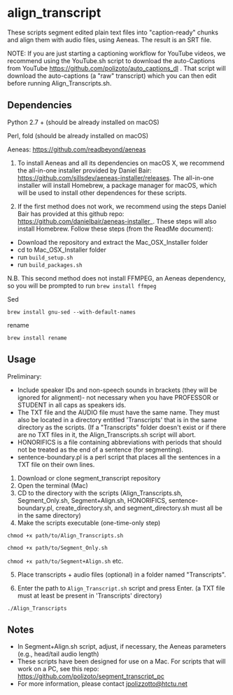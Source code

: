 # align_transcript
These scripts segment edited plain text files into "caption-ready" chunks and align them with audio files, using Aeneas. The result is an SRT file.

NOTE: If you are just starting a captioning workflow for YouTube videos, we recommend using the YouTube.sh script to download the auto-Captions from YouTube https://github.com/polizoto/auto_captions_dl . That script will download the auto-captions (a "raw" transcript) which you can then edit before running Align_Transcripts.sh.

## Dependencies

Python 2.7 + (should be already installed on macOS)

Perl, fold (should be already installed on macOS)

Aeneas: https://github.com/readbeyond/aeneas
1. To install Aeneas and all its dependencies on macOS X, we recommend the all-in-one installer provided by Daniel Bair: https://github.com/sillsdev/aeneas-installer/releases. The all-in-one installer will install Homebrew, a package manager for macOS, which will be used to install other dependences for these scripts.

2. If the first method does not work, we recommend using the steps Daniel Bair has provided at this github repo: https://github.com/danielbair/aeneas-installer_. These steps will also install Homebrew. Follow these steps (from the ReadMe document):
  - Download the repository and extract the Mac_OSX_Installer folder
  - cd to Mac_OSX_Installer folder
  - run `build_setup.sh`
  - run `build_packages.sh`

N.B. This second method does not install FFMPEG, an Aeneas dependency, so you will be prompted to run `brew install ffmpeg`

Sed

`brew install gnu-sed --with-default-names`

rename

`brew install rename`

## Usage

Preliminary:
* Include speaker IDs and non-speech sounds in brackets (they will be ignored for alignment)- not necessary when you have PROFESSOR or STUDENT in all caps as speakers ids.
* The TXT file and the AUDIO file must have the same name. They must also be located in a directory entitled 'Transcripts' that is in the same directory as the scripts. (If a "Transcripts" folder doesn't exist or if there are no TXT files in it, the Align_Transcripts.sh script will abort.
* HONORIFICS is a file containing abbreviations with periods that should not be treated as the end of a sentence (for segmenting). 
* sentence-boundary.pl is a perl script that places all the sentences in a TXT file on their own lines.

1. Download or clone segment_transcript repository
2. Open the terminal (Mac)
3. CD to the directory with the scripts (Align_Transcripts.sh, Segment_Only.sh, Segment+Align.sh, HONORIFICS, sentence-boundary.pl, create_directory.sh, and segment_directory.sh must all be in the same directory)
4. Make the scripts executable (one-time-only step)

`chmod +x path/to/Align_Transcripts.sh`

`chmod +x path/to/Segment_Only.sh`

`chmod +x path/to/Segment+Align.sh` etc.

5. Place transcripts + audio files (optional) in a folder named "Transcripts".

6. Enter the path to `Align_Transcript.sh` script and press Enter. (a TXT file must at least be present in 'Transcripts' directory)

`./Align_Transcripts`

## Notes
- In Segment+Align.sh script, adjust, if necessary, the Aeneas parameters (e.g., head/tail audio length)
- These scripts have been designed for use on a Mac. For scripts that will work on a PC, see this repo: https://github.com/polizoto/segment_transcript_pc
- For more information, please contact jpolizzotto@htctu.net
